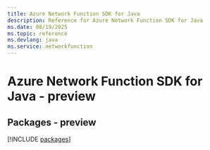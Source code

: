 ```yaml
---
title: Azure Network Function SDK for Java
description: Reference for Azure Network Function SDK for Java
ms.date: 08/19/2025
ms.topic: reference
ms.devlang: java
ms.service: networkfunction
---
```

# Azure Network Function SDK for Java - preview
## Packages - preview
[!INCLUDE [packages](network-function-index.md)]